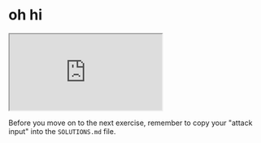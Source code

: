 # oh hi

<iframe src='http://localhost:4080'></iframe>

Before you move on to the next exercise, remember to copy your "attack input" into the `SOLUTIONS.md` file.
